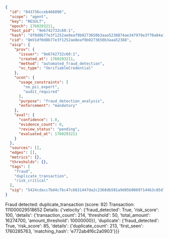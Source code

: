 ```json
{
  "id": "043736cceb466096",
  "scope": "agent",
  "key": "RESULT",
  "epoch": 1760293211,
  "host_pid": "9e6742732c60:1",
  "hash": "df0d8b77e3f1252ae8eaf9b0273650b3aaa5238874ae347979e3f70a84a17332",
  "cid": "QmV1df0d8b77e3f1252ae8eaf9b0273650b3aaa52388",
  "aicp": {
    "prov": {
      "issuer": "9e6742732c60:1",
      "created_at": 1760293211,
      "method": "automated_fraud_detection",
      "vc_type": "VerifiableCredential"
    },
    "ucon": {
      "usage_constraints": [
        "no_pii_export",
        "audit_required"
      ],
      "purpose": "fraud_detection_analysis",
      "enforcement": "mandatory"
    },
    "eval": {
      "confidence": 1.0,
      "evidence_count": 0,
      "review_status": "pending",
      "evaluated_at": 1760293211
    }
  },
  "sources": [],
  "edges": [],
  "metrics": {},
  "thresholds": {},
  "tags": [
    "fraud",
    "duplicate_transaction",
    "risk_critical"
  ],
  "sig": "5424cdacc7bd4c7bc47c6631447da2c2368db501a9d05b00697144b3c85d707a"
}
```

Fraud detected: duplicate_transaction (score: 92)
Transaction: 111000029518652
Details: {'velocity': {'fraud_detected': True, 'risk_score': 100, 'details': {'transaction_count': 214, 'threshold': 50, 'total_amount': 16274700, 'amount_threshold': 10000000}}, 'duplicate': {'fraud_detected': True, 'risk_score': 85, 'details': {'duplicate_count': 213, 'first_seen': 1760285763, 'matching_hash': 'e772ab4f6c2a0903'}}}